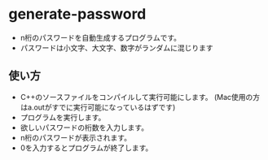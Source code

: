 # generate-password
- n桁のパスワードを自動生成するプログラムです。
- パスワードは小文字、大文字、数字がランダムに混じります

## 使い方
- C++のソースファイルをコンパイルして実行可能にします。
  (Mac使用の方はa.outがすでに実行可能になっているはずです)
- プログラムを実行します。
- 欲しいパスワードの桁数を入力します。
- n桁のパスワードが表示されます。
- 0を入力するとプログラムが終了します。
